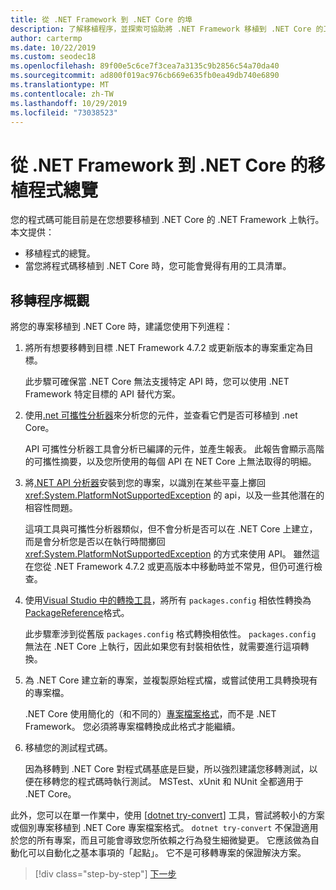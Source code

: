 ```yaml
---
title: 從 .NET Framework 到 .NET Core 的埠
description: 了解移植程序，並探索可協助將 .NET Framework 移植到 .NET Core 的工具。
author: cartermp
ms.date: 10/22/2019
ms.custom: seodec18
ms.openlocfilehash: 89f00e5c6ce7f3cea7a3135c9b2856c54a70da40
ms.sourcegitcommit: ad800f019ac976cb669e635fb0ea49db740e6890
ms.translationtype: MT
ms.contentlocale: zh-TW
ms.lasthandoff: 10/29/2019
ms.locfileid: "73038523"
---
```

# <a name="overview-of-the-porting-process-from-net-framework-to-net-core"></a>從 .NET Framework 到 .NET Core 的移植程式總覽

您的程式碼可能目前是在您想要移植到 .NET Core 的 .NET Framework 上執行。 本文提供：

* 移植程式的總覽。
* 當您將程式碼移植到 .NET Core 時，您可能會覺得有用的工具清單。

## <a name="overview-of-the-porting-process"></a>移轉程序概觀

將您的專案移植到 .NET Core 時，建議您使用下列進程：

1. 將所有想要移轉到目標 .NET Framework 4.7.2 或更新版本的專案重定為目標。

   此步驟可確保當 .NET Core 無法支援特定 API 時，您可以使用 .NET Framework 特定目標的 API 替代方案。

2. 使用[.net 可攜性分析器](../../standard/analyzers/portability-analyzer.md)來分析您的元件，並查看它們是否可移植到 .net Core。

   API 可攜性分析器工具會分析已編譯的元件，並產生報表。 此報告會顯示高階的可攜性摘要，以及您所使用的每個 API 在 NET Core 上無法取得的明細。

3. 將[.NET API 分析器](../../standard/analyzers/api-analyzer.md)安裝到您的專案，以識別在某些平臺上擲回 <xref:System.PlatformNotSupportedException> 的 api，以及一些其他潛在的相容性問題。

   這項工具與可攜性分析器類似，但不會分析是否可以在 .NET Core 上建立，而是會分析您是否以在執行時間擲回 <xref:System.PlatformNotSupportedException> 的方式來使用 API。 雖然這在您從 .NET Framework 4.7.2 或更高版本中移動時並不常見，但仍可進行檢查。

4. 使用[Visual Studio 中的轉換工具](/nuget/consume-packages/migrate-packages-config-to-package-reference)，將所有 `packages.config` 相依性轉換為[PackageReference](/nuget/consume-packages/package-references-in-project-files)格式。

   此步驟牽涉到從舊版 `packages.config` 格式轉換相依性。 `packages.config` 無法在 .NET Core 上執行，因此如果您有封裝相依性，就需要進行這項轉換。

5. 為 .NET Core 建立新的專案，並複製原始程式檔，或嘗試使用工具轉換現有的專案檔。

   .NET Core 使用簡化的（和不同的）[專案檔案格式](../tools/csproj.md)，而不是 .NET Framework。 您必須將專案檔轉換成此格式才能繼續。

6. 移植您的測試程式碼。

   因為移轉到 .NET Core 對程式碼基底是巨變，所以強烈建議您移轉測試，以便在移轉您的程式碼時執行測試。 MSTest、xUnit 和 NUnit 全都適用于 .NET Core。

此外，您可以在單一作業中，使用 [[dotnet try-convert](https://github.com/dotnet/try-convert)] 工具，嘗試將較小的方案或個別專案移植到 .NET Core 專案檔案格式。 `dotnet try-convert` 不保證適用於您的所有專案，而且可能會導致您所依賴之行為發生細微變更。 它應該做為自動化可以自動化之基本事項的「起點」。 它不是可移轉專案的保證解決方案。

>[!div class="step-by-step"]
>[下一步](net-framework-tech-unavailable.md)
